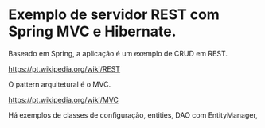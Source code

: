 # Exemplo de servidor REST com Spring MVC e Hibernate.

Baseado em Spring, a aplicação é um exemplo de CRUD em REST.

https://pt.wikipedia.org/wiki/REST

O pattern arquitetural é o MVC.

https://pt.wikipedia.org/wiki/MVC

Há exemplos de classes de configuração, entities, DAO com EntityManager, 
 

